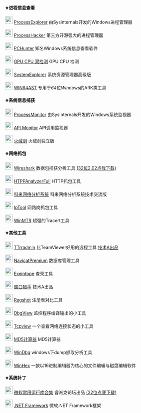 <h4><strong><span style="color: #000000;">※进程信息查看</span></strong></h4>
<p><img class="alignnone size-full wp-image-28" src="https://linsan.nos-eastchina1.126.net/24_img/procexp64_00001.jpg" alt="" width="24" height="24" />  <a href="https://linsan.nos-eastchina1.126.net/procexp64.rar">ProcessExplorer</a>  由Sysinternals开发的Windows进程管理器</p>
<p><img class="alignnone size-full wp-image-26" src="https://linsan.nos-eastchina1.126.net/24_img/ProcessHacker_00001.jpg" alt="" width="24" height="24" />  <a href="https://linsan.nos-eastchina1.126.net/Process%20Hacker%20x64.rar">ProcessHacker</a>   第三方开源强大的进程管理器</p>
<p><img class="alignnone size-full wp-image-25" src="https://linsan.nos-eastchina1.126.net/24_img/PCHunter64_00001.jpg" alt="" width="24" height="24" />  <a href="https://linsan.nos-eastchina1.126.net/PCHunter_free_1.56.zip">PCHunter</a>  知名Windows系统信息查看软件</p>
<p><img class="alignnone size-full wp-image-18" src="https://linsan.nos-eastchina1.126.net/24_img/cmd_00001.jpg" alt="" width="24" height="24" />  <a href="http://linsan.nos-eastchina1.126.net/GC%E5%8F%8C%E6%A3%80%E6%B5%8B.rar">GPU CPU 双检测</a>  GPU CPU 检测</p>
<p><img class="alignnone size-full wp-image-32" src="https://linsan.nos-eastchina1.126.net/24_img/SystemExplorerPortable_00001.jpg" alt="" width="24" height="24" />  <a href="http://linsan.nos-eastchina1.126.net/System%20Explorer%20v7.1.0.rar">SystemExplorer</a>  系统资源管理器高级版</p>
<p><img class="alignnone size-full wp-image-35" src="https://linsan.nos-eastchina1.126.net/24_img/WIN64AST_00001.jpg" alt="" width="24" height="24" />  <a href="http://linsan.nos-eastchina1.126.net/WIN64AST_119.zip">WIN64AST</a>  专用于<em>64</em>位<em>Win</em>dows的ARK类工具</p>
<h4><strong><span style="color: #000000;">※系统信息捕获</span></strong></h4>
<p><img class="alignnone size-full wp-image-29" src="https://linsan.nos-eastchina1.126.net/24_img/Procmon_00001.jpg" alt="" width="24" height="24" />  <a href="https://linsan.nos-eastchina1.126.net/pm_64.zip">ProcessMonitor</a>  由Sysinternals开发的Windows系统监视器</p>
<p><img class="alignnone size-full wp-image-16" src="https://linsan.nos-eastchina1.126.net/24_img/apimonitor-x64.jpg" alt="" width="24" height="24" />  <a href="http://linsan.nos-eastchina1.126.net/API%20Monitor%20v2.0%20Alpha-r13%20(32%2B64)%20%E6%B1%89%E5%8C%96%E7%89%88.rar">API Monitor</a>  API调用监视器</p>
<p><img class="alignnone size-full wp-image-42" src="https://linsan.nos-eastchina1.126.net/24_img/%E7%81%AB%E7%BB%92%E5%89%91_00001.jpg" alt="" width="24" height="24" />  <a href="http://linsan.nos-eastchina1.126.net/%E7%81%AB%E7%BB%92%E5%89%91sysdiag_only_2.0.0.14.zip">火绒剑</a>  火绒剑独立版</p>
<h4><strong><span style="color: #000000;">※网络抓包</span></strong></h4>
<p><img class="alignnone size-full wp-image-39" src="https://linsan.nos-eastchina1.126.net/24_img/Wireshark_00001.jpg" alt="" width="24" height="24" />  <a href="https://dl.softmgr.qq.com/original/System/Wireshark-win64-3.0.6.exe">Wireshark</a>  数据包捕获分析工具  <a target = "_blank" href="https://www.lanzous.com/i7no9ad">(32位2.02点我下载)</a></p>
<p><img class="alignnone size-full wp-image-24" src="https://linsan.nos-eastchina1.126.net/24_img/HttpAnalyzerStdV7_00001.jpg" alt="" width="24" height="24" />  <a href="http://linsan.nos-eastchina1.126.net/HTTPAnalyzerFullV7.5.4.459%20%E7%BB%BF%E8%89%B2%E7%89%88.rar">HTPPAnalyzerFull</a>  HTTP抓包工具</p>
<p><img class="alignnone size-full wp-image-19" src="https://linsan.nos-eastchina1.126.net/24_img/Csnas_00001.jpg" alt="" width="24" height="24" />  <a target = "_blank" href="https://www.lanzous.com/i7qc7da">科来网络分析系统</a>  科来网络分析系统技术交流版</p>
<p><img class="alignnone size-full wp-image-19" src="https://linsan.nos-eastchina1.126.net/24_img/IpTool_24.jpg" alt="" width="24" height="24" />  <a href="https://linsan.nos-eastchina1.126.net/IpTool%E7%BD%91%E7%BB%9C%E6%8A%93%E5%8C%85%E5%B7%A5%E5%85%B7.rar">IpTool</a>  网路岗抓包工具</p>
<p><img class="alignnone size-full wp-image-19" src="https://linsan.nos-eastchina1.126.net/24_img/WinMTR_24.jpg" alt="" width="24" height="24" />  <a href="https://linsan.nos-eastchina1.126.net/WinMTR-v092.zip">WinMTR</a>  超强的Tracert工具</p>
<h4><strong><span style="color: #000000;">※其他工具</span></strong></h4>
<p><img class="alignnone size-full wp-image-39" src="https://linsan.nos-eastchina1.126.net/24_img/ttradmin_ico.jpg" alt="" width="24" height="24" />  <a href="https://linsan.nos-eastchina1.126.net/TTradmin2.1.rar">TTrradmin</a>  比TeamViewer好用的远程工具  <a target = "_blank" href="https://www.cnblogs.com/radmin/p/7232276.html">技术A出品</a></p>
<p><img class="alignnone size-full wp-image-59" src="https://linsan.nos-eastchina1.126.net/24_img/navicat_24.jpg" alt="" width="24" height="24" />  <a target = "_blank" href="https://www.lanzous.com/b08kz8x3i">NavicatPremium</a>  数据库管理工具 </p>
<p><img class="alignnone size-full wp-image-22" src="https://linsan.nos-eastchina1.126.net/24_img/exeinfope.jpg" alt="" width="24" height="24" />  <a href="http://linsan.nos-eastchina1.126.net/Exeinfope%20.rar">Exeinfope</a>  查壳工具</p>
<p><img class="alignnone size-full wp-image-41" src="https://linsan.nos-eastchina1.126.net/24_img/%E7%AA%97%E5%8F%A3%E7%8C%8E%E6%89%8B.jpg" alt="" width="24" height="24" />  <a href="https://linsan.nos-eastchina1.126.net/%E7%BB%B4%E6%8A%A4%E5%A4%A7%E5%B8%88%E7%AA%97%E5%8F%A3%E7%8C%8E%E6%89%8Bv1.5.rar">窗口猎手</a>  技术A出品</p>
<p><img class="alignnone size-full wp-image-30" src="https://linsan.nos-eastchina1.126.net/24_img/Regshot_00001.jpg" alt="" width="24" height="24" />  <a href="http://linsan.nos-eastchina1.126.net/Regshot2.0.168%E6%B3%A8%E5%86%8C%E8%A1%A8%E5%AF%B9%E6%AF%94.zip">Regshot</a>  注册表对比工具</p>
<p><img class="alignnone size-full wp-image-20" src="https://linsan.nos-eastchina1.126.net/24_img/Dbgview_00001.jpg" alt="" width="24" height="24" />  <a href="http://linsan.nos-eastchina1.126.net/DebugView.zip">DbgView</a>   监控程序编译输出的小工具</p>
<p><img class="alignnone size-full wp-image-33" src="https://linsan.nos-eastchina1.126.net/24_img/Tcpview_00001.jpg" alt="" width="24" height="24" />  <a href="http://linsan.nos-eastchina1.126.net/Tcpview.rar">Tcpview</a>  一个查看网络连接状态的小工具</p>
<p><img class="alignnone size-full wp-image-23" src="https://linsan.nos-eastchina1.126.net/24_img/Hash_00001.jpg" alt="" width="24" height="24" />  <a href="http://linsan.nos-eastchina1.126.net/MD5%E8%AE%A1%E7%AE%97%E5%99%A8.rar">MD5计算器</a>  MD5计算器</p>
<p><img class="alignnone size-full wp-image-36" src="https://linsan.nos-eastchina1.126.net/24_img/windbg_00001.jpg" alt="" width="24" height="24" />  <a href="http://linsan.nos-eastchina1.126.net/WinDbgx64.rar">WinDbg</a>  windows下dump抓取分析工具</p>
<p><img class="alignnone size-full wp-image-38" src="https://linsan.nos-eastchina1.126.net/24_img/WinHex.jpg" alt="" width="24" height="24" />  <a href="http://linsan.nos-eastchina1.126.net/WinHex_v19.6_SR2.rar">WinHex</a>  一款以16进制编辑器为核心的文件编辑与磁盘编辑软件</p>
<h4><strong><span style="color: #000000;">※系统补丁</span></strong></h4>
<p><img class="alignnone size-full wp-image-43" src="https://linsan.nos-eastchina1.126.net/24_img/%E5%BE%AE%E8%BD%AF%E5%B8%B8%E7%94%A8%E8%BF%90%E8%A1%8C%E5%BA%93%E5%90%88%E9%9B%86.jpg" alt="" width="24" height="24" />  <a href="https://linsan.nos-eastchina1.126.net/MSVBCRT.AIO.2019.05.08.X86%20X64.exe">微软常用运行库合集</a>  睿派克论坛出品 <a href="https://linsan.nos-eastchina1.126.net/MSVBCRT.AIO_2019.05.08.X86.exe">(32位点我下载)</a></p>
<p><img class="alignnone size-full wp-image-38" src="https://linsan.nos-eastchina1.126.net/24_img/%E5%BE%AE%E8%BD%AF%E5%B8%B8%E7%94%A8%E8%BF%90%E8%A1%8C%E5%BA%93%E5%90%88%E9%9B%86.jpg" alt="" width="24" height="24" />  <a target = "_blank" href="https://dotnet.microsoft.com/download/dotnet-framework"> .NET Framework</a>  微软.NET Framework框架</p>
<p><span id="more-7"></span><br />
<span id="span_dt_dt"></span><script language="javascript">
function show_date_time(){
window.setTimeout("show_date_time()", 1000);
BirthDay=new Date("03/15/2018 10:01:00");//这个日期是可以修改的
today=new Date();
timeold=(today.getTime()-BirthDay.getTime());
sectimeold=timeold/1000
secondsold=Math.floor(sectimeold);
msPerDay=24*60*60*1000
e_daysold=timeold/msPerDay
daysold=Math.floor(e_daysold);
e_hrsold=(e_daysold-daysold)*24;
hrsold=Math.floor(e_hrsold);
e_minsold=(e_hrsold-hrsold)*60;
minsold=Math.floor((e_hrsold-hrsold)*60);
seconds=Math.floor((e_minsold-minsold)*60);
span_dt_dt.innerHTML="已萌萌哒运行了 "+daysold+"天"+hrsold+"小时"+minsold+"分"+seconds+"秒";
}
show_date_time();
</script>
